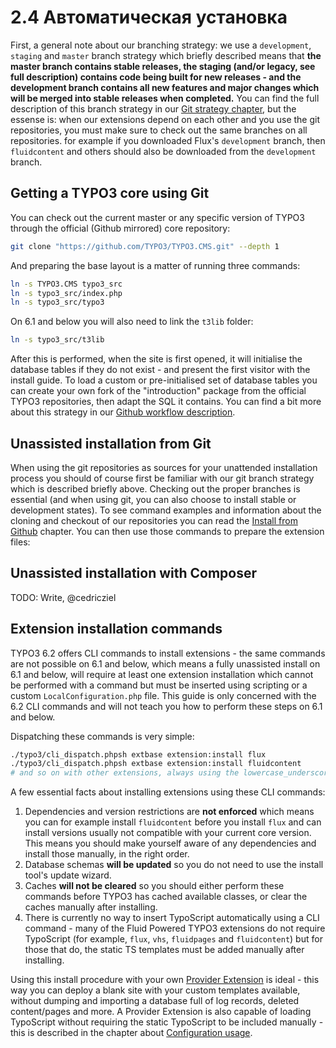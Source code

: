 2.4 Автоматическая установка
============================

First, a general note about our branching strategy: we use a `development`, `staging` and `master` branch strategy which briefly
described means that __the master branch contains stable releases, the staging (and/or legacy, see full description) contains code
being built for new releases - and the development branch contains all new features and major changes which will be merged into
stable releases when completed.__ You can find the full description of this branch strategy in our
[Git strategy chapter](../5.Appendix/5.2.GitWorkflow.md), but the essense is: when our extensions depend on each other and you
use the git repositories, you must make sure to check out the same branches on all repositories. for example if you downloaded
Flux's `development` branch, then `fluidcontent` and others should also be downloaded from the `development` branch.

## Getting a TYPO3 core using Git

You can check out the current master or any specific version of TYPO3 through the official (Github mirrored) core repository:

```bash
git clone "https://github.com/TYPO3/TYPO3.CMS.git" --depth 1
```

And preparing the base layout is a matter of running three commands:

```bash
ln -s TYPO3.CMS typo3_src
ln -s typo3_src/index.php
ln -s typo3_src/typo3
```

On 6.1 and below you will also need to link the `t3lib` folder:

```bash
ln -s typo3_src/t3lib
```

After this is performed, when the site is first opened, it will initialise the database tables if they do not exist - and present
the first visitor with the install guide. To load a custom or pre-initialised set of database tables you can create your own fork
of the "introduction" package from the official TYPO3 repositories, then adapt the SQL it contains. You can find a bit more about
this strategy in our [Github workflow description](../5.Appendix/5.2.GitWorkflow.md).

## Unassisted installation from Git

When using the git repositories as sources for your unattended installation process you should of course first be familiar with
our git branch strategy which is described briefly above. Checking out the proper branches is essential (and when using git, you
can also choose to install stable or development states). To see command examples and information about the cloning and checkout
of our repositories you can read the [Install from Github](2.1.InstallFromGithub.md) chapter. You can then use those commands to
prepare the extension files:

## Unassisted installation with Composer

TODO: Write, @cedricziel

## Extension installation commands

TYPO3 6.2 offers CLI commands to install extensions - the same commands are not possible on 6.1 and below, which means a fully
unassisted install on 6.1 and below, will require at least one extension installation which cannot be performed with a command but
must be inserted using scripting or a custom `LocalConfiguration.php` file. This guide is only concerned with the 6.2 CLI commands
and will not teach you how to perform these steps on 6.1 and below.

Dispatching these commands is very simple:

```bash
./typo3/cli_dispatch.phpsh extbase extension:install flux
./typo3/cli_dispatch.phpsh extbase extension:install fluidcontent
# and so on with other extensions, always using the lowercase_underscored name
```

A few essential facts about installing extensions using these CLI commands:

1. Dependencies and version restrictions are **not enforced** which means you can for example install `fluidcontent` before you
   install `flux` and can install versions usually not compatible with your current core version. This means you should make
   yourself aware of any dependencies and install those manually, in the right order.
2. Database schemas **will be updated** so you do not need to use the install tool's update wizard.
3. Caches **will not be cleared** so you should either perform these commands before TYPO3 has cached available classes, or clear
   the caches manually after installing.
4. There is currently no way to insert TypoScript automatically using a CLI command - many of the Fluid Powered TYPO3 extensions
   do not require TypoScript (for example, `flux`, `vhs`, `fluidpages` and `fluidcontent`) but for those that do, the static TS
   templates must be added manually after installing.

Using this install procedure with your own [Provider Extension](../1.Introduction/1.1.ExtensionBasedStorage.md) is ideal - this
way you can deploy a blank site with your custom templates available, without dumping and importing a database full of log
records, deleted content/pages and more. A Provider Extension is also capable of loading TypoScript without requiring the static
TypoScript to be included manually - this is described in the chapter about [Configuration usage](../1.Introduction/1.4.ConfigurationUsage.md).
